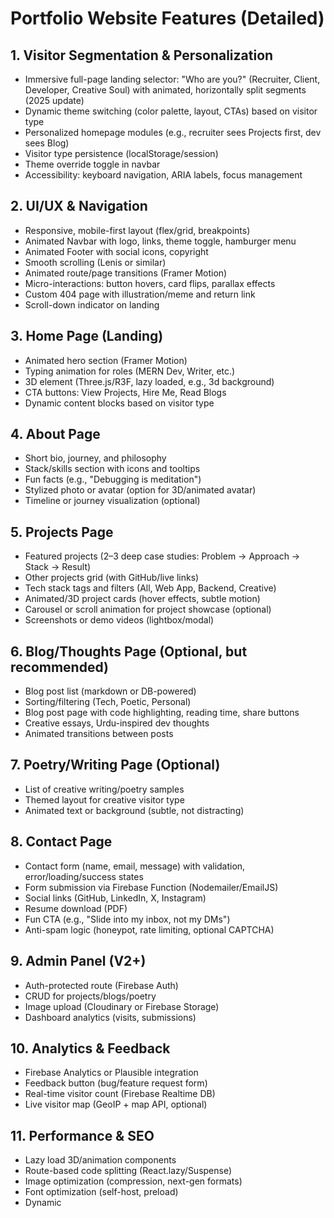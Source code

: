 # Portfolio Website Features (Detailed)

## 1. Visitor Segmentation & Personalization
- Immersive full-page landing selector: "Who are you?" (Recruiter, Client, Developer, Creative Soul) with animated, horizontally split segments (2025 update)
- Dynamic theme switching (color palette, layout, CTAs) based on visitor type
- Personalized homepage modules (e.g., recruiter sees Projects first, dev sees Blog)
- Visitor type persistence (localStorage/session)
- Theme override toggle in navbar
- Accessibility: keyboard navigation, ARIA labels, focus management

## 2. UI/UX & Navigation
- Responsive, mobile-first layout (flex/grid, breakpoints)
- Animated Navbar with logo, links, theme toggle, hamburger menu
- Animated Footer with social icons, copyright
- Smooth scrolling (Lenis or similar)
- Animated route/page transitions (Framer Motion)
- Micro-interactions: button hovers, card flips, parallax effects
- Custom 404 page with illustration/meme and return link
- Scroll-down indicator on landing

## 3. Home Page (Landing)
- Animated hero section (Framer Motion)
- Typing animation for roles (MERN Dev, Writer, etc.)
- 3D element (Three.js/R3F, lazy loaded, e.g., 3d background)
- CTA buttons: View Projects, Hire Me, Read Blogs
- Dynamic content blocks based on visitor type

## 4. About Page
- Short bio, journey, and philosophy
- Stack/skills section with icons and tooltips
- Fun facts (e.g., "Debugging is meditation")
- Stylized photo or avatar (option for 3D/animated avatar)
- Timeline or journey visualization (optional)

## 5. Projects Page
- Featured projects (2–3 deep case studies: Problem → Approach → Stack → Result)
- Other projects grid (with GitHub/live links)
- Tech stack tags and filters (All, Web App, Backend, Creative)
- Animated/3D project cards (hover effects, subtle motion)
- Carousel or scroll animation for project showcase (optional)
- Screenshots or demo videos (lightbox/modal)

## 6. Blog/Thoughts Page (Optional, but recommended)
- Blog post list (markdown or DB-powered)
- Sorting/filtering (Tech, Poetic, Personal)
- Blog post page with code highlighting, reading time, share buttons
- Creative essays, Urdu-inspired dev thoughts
- Animated transitions between posts

## 7. Poetry/Writing Page (Optional)
- List of creative writing/poetry samples
- Themed layout for creative visitor type
- Animated text or background (subtle, not distracting)

## 8. Contact Page
- Contact form (name, email, message) with validation, error/loading/success states
- Form submission via Firebase Function (Nodemailer/EmailJS)
- Social links (GitHub, LinkedIn, X, Instagram)
- Resume download (PDF)
- Fun CTA (e.g., "Slide into my inbox, not my DMs")
- Anti-spam logic (honeypot, rate limiting, optional CAPTCHA)

## 9. Admin Panel (V2+)
- Auth-protected route (Firebase Auth)
- CRUD for projects/blogs/poetry
- Image upload (Cloudinary or Firebase Storage)
- Dashboard analytics (visits, submissions)

## 10. Analytics & Feedback
- Firebase Analytics or Plausible integration
- Feedback button (bug/feature request form)
- Real-time visitor count (Firebase Realtime DB)
- Live visitor map (GeoIP + map API, optional)

## 11. Performance & SEO
- Lazy load 3D/animation components
- Route-based code splitting (React.lazy/Suspense)
- Image optimization (compression, next-gen formats)
- Font optimization (self-host, preload)
- Dynamic <title> and <meta> tags per page (React Helmet)
- OG/social sharing tags (og:image, og:title, etc.)
- Sitemap.xml and robots.txt
- Accessibility: color contrast, keyboard nav, ARIA
- Lighthouse audits and fixes

## 12. Security & Best Practices
- Input validation and sanitization (frontend & backend)
- Environment variable management (.env, .env.example)
- No sensitive data in localStorage; use HttpOnly cookies for auth
- Strict CORS and CSP headers (backend)
- Error handling middleware (backend)
- Rate limiting on API endpoints

## 13. Open Source & Developer Experience
- Clean, well-documented README.md
- CONTRIBUTING.md and CODE_OF_CONDUCT.md
- Changelog (CHANGELOG.md)
- Issue templates and PR templates
- Developer mode toggle (e.g., press D to show build stats, component tree)
- Pin repo on GitHub profile

## 14. Optional Power-Ups & Easter Eggs
- Interactive CLI landing (command-line prompt UI)
- AI-generated poetry (OpenAI API integration)
- Konami code Easter egg (hidden features, dev blog)
- Resume JSON API (serve resume as JSON endpoint)
- Multilingual support (English/Urdu toggle)
- Animated route transitions (Framer Motion)
- Live GitHub stats widget
- Easter eggs (e.g., secret keyboard shortcuts)

---

> This document lists all planned and potential features. Use it to guide development, prioritize MVP, and inspire future enhancements.
